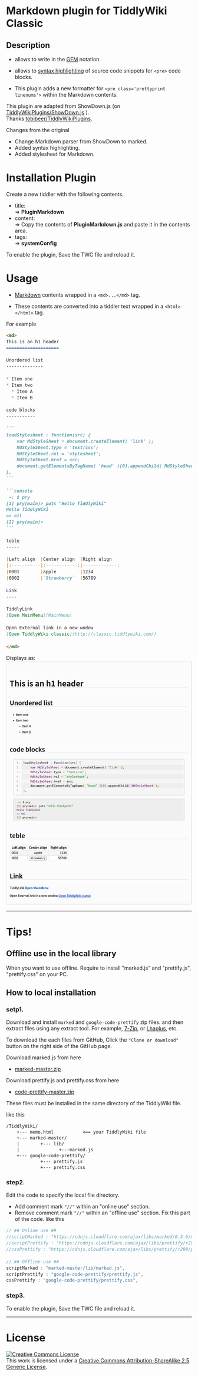 
# Markdown plugin for TiddlyWiki Classic


## Description 

*   allows to write in the [GFM](https://help.github.com/articles/github-flavored-markdown) notation.

*   allows to [syntax highlighting](https://github.com/google/code-prettify) of source code snippets for 
`<pre>` code blocks.  

*   This plugin adds a new formatter for `<pre class='prettyprint linenums'>` within the Markdown contents. 



This plugin are adapted from ShowDown.js (on [TiddlyWikiPlugins/ShowDown.js](https://github.com/tobibeer/TiddlyWikiPlugins/blob/master/plugins/ShowDown.js)
).  
Thanks [tobibeer/TiddlyWikiPlugins](https://github.com/tobibeer/TiddlyWikiPlugins).

Changes from the original
*   Change Markdown parser from ShowDown to marked.
*   Added syntax highlighting.
*   Added stylesheet for Markdown.



# Installation Plugin

Create a new tiddler with the following contents.

*   title:  
    => **PluginMarkdown**
*   content:  
    => Copy the contents of **PluginMarkdown.js** and paste it in the contents area.
*   tags:  
    => **systemConfig**

To enable the plugin, Save the TWC file and reload it.


# Usage

*   [Markdown](http://daringfireball.net/projects/markdown/syntax) contents wrapped in a `<md>...</md>` tag.  

*   These contents are converted into a tiddler text wrapped in a `<html>-</html>` tag.

For example
`````` markdown
<md>
This is an h1 header
====================

Unordered list
--------------

* Item one 
* Item two
  * Item A
  * Item B

code blocks
-----------

```
loadStylesheet : function(src) {
    var MdStyleSheet = document.createElement( 'link' );
    MdStyleSheet.type = 'text/css';
    MdStyleSheet.rel = 'stylesheet';
    MdStyleSheet.href = src;
    document.getElementsByTagName( 'head' )[0].appendChild( MdStyleSheet );
},
```

```console
 ~: $ pry
[1] pry(main)> puts "Hello TiddlyWiki"
Hello TiddlyWiki
=> nil
[2] pry(main)>
```

teble
-----

|Left align  |Center align  |Right align
|:-----------|:------------:|-------------:
|0001        |apple         |1234
|0002        |`Strawberry`  |56789

Link
----

TiddlyLink
[Open MainMenu](MainMenu)

Open External link in a new wndow
[Open TiddlyWiki classic](http://classic.tiddlywiki.com/)

</md>
``````

Displays as:
![markdown_out.png](./img/markdown_out.png "Markdown output")


----


# Tips! 

## Offline use in the local library

When you want to use offline. Require to install "marked.js" and "prettify.js", "prettify.css" on your PC.

## How to local installation

### setp1.

Download and install `marked` and `google-code-prettify` zip files. and then extract files using any extract tool. For example, [7-Zip](http://www.7-zip.org/), or [Lhaplus](http://www.forest.impress.co.jp/library/software/lhaplus/), etc.

To download the each files from GitHub, Click the `"Clone or download"` button on the right side of the GitHub page.

Download marked.js from here
*   [marked-master.zip](https://github.com/chjj/marked/tree/master/)

Download prettify.js and prettify.css from here
*   [code-prettify-master.zip](https://github.com/google/code-prettify/tree/master)

These files must be installed in the same directory of the TiddlyWiki file.

like this
```
/TiddlyWiki/
    +--- memo.html           <== your TiddlyWiki file
    +--- marked-master/
    |        +--- lib/
    |               +---marked.js
    +--- google-code-prettify/
             +--- prettify.js
             +--- prettify.css
```


### step2.

Edit the code to specify the local file directory.

*   Add comment mark `"//"` within an "online use" section.
*   Remove comment mark `"//"` within an "offline use" section.
Fix this part of the code. like this
``` javascript
// ## Online use ##
//scriptMarked : "https://cdnjs.cloudflare.com/ajax/libs/marked/0.3.6/marked.min.js",
//scriptPrettify : "https://cdnjs.cloudflare.com/ajax/libs/prettify/r298/prettify.js",
//cssPrettify : "https://cdnjs.cloudflare.com/ajax/libs/prettify/r298/prettify.min.css",

// ## Offline use ##
scriptMarked : "marked-master/lib/marked.js",
scriptPrettify : "google-code-prettify/prettify.js",
cssPrettify : "google-code-prettify/prettify.css",
```

### step3.

To enable the plugin, Save the TWC file and reload it.


----


# License

<a rel="license" href="http://creativecommons.org/licenses/by-sa/2.5/"><img alt="Creative Commons License" style="border-width:0" src="https://i.creativecommons.org/l/by-sa/2.5/88x31.png" /></a><br />This work is licensed under a <a rel="license" href="http://creativecommons.org/licenses/by-sa/2.5/">Creative Commons Attribution-ShareAlike 2.5 Generic License</a>.
